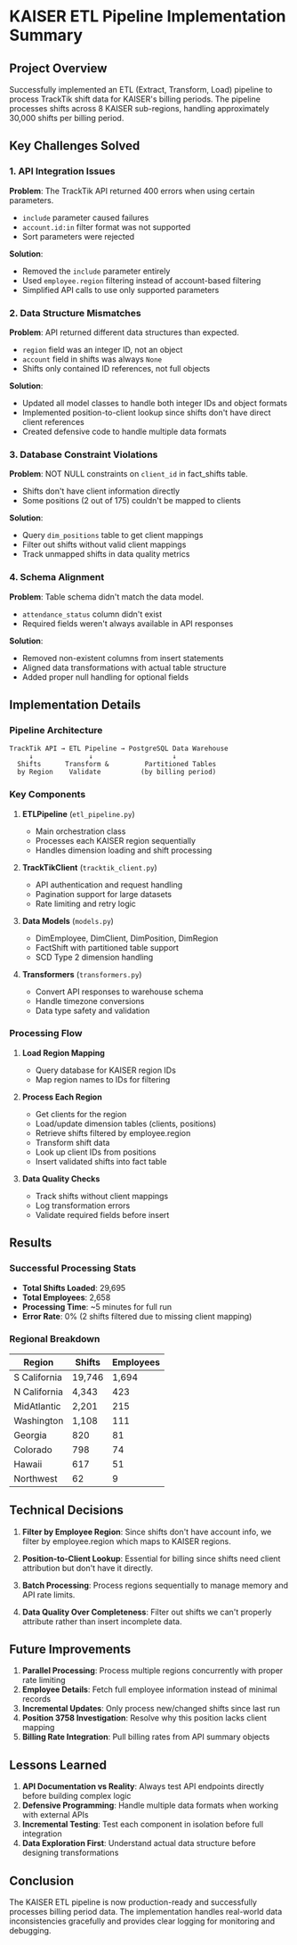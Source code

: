 # KAISER ETL Pipeline Implementation Summary

## Project Overview
Successfully implemented an ETL (Extract, Transform, Load) pipeline to process TrackTik shift data for KAISER's billing periods. The pipeline processes shifts across 8 KAISER sub-regions, handling approximately 30,000 shifts per billing period.

## Key Challenges Solved

### 1. API Integration Issues
**Problem**: The TrackTik API returned 400 errors when using certain parameters.
- `include` parameter caused failures
- `account.id:in` filter format was not supported
- Sort parameters were rejected

**Solution**: 
- Removed the `include` parameter entirely
- Used `employee.region` filtering instead of account-based filtering
- Simplified API calls to use only supported parameters

### 2. Data Structure Mismatches
**Problem**: API returned different data structures than expected.
- `region` field was an integer ID, not an object
- `account` field in shifts was always `None`
- Shifts only contained ID references, not full objects

**Solution**:
- Updated all model classes to handle both integer IDs and object formats
- Implemented position-to-client lookup since shifts don't have direct client references
- Created defensive code to handle multiple data formats

### 3. Database Constraint Violations
**Problem**: NOT NULL constraints on `client_id` in fact_shifts table.
- Shifts don't have client information directly
- Some positions (2 out of 175) couldn't be mapped to clients

**Solution**:
- Query `dim_positions` table to get client mappings
- Filter out shifts without valid client mappings
- Track unmapped shifts in data quality metrics

### 4. Schema Alignment
**Problem**: Table schema didn't match the data model.
- `attendance_status` column didn't exist
- Required fields weren't always available in API responses

**Solution**:
- Removed non-existent columns from insert statements
- Aligned data transformations with actual table structure
- Added proper null handling for optional fields

## Implementation Details

### Pipeline Architecture
```
TrackTik API → ETL Pipeline → PostgreSQL Data Warehouse
     ↓              ↓                    ↓
  Shifts      Transform &         Partitioned Tables
  by Region    Validate          (by billing period)
```

### Key Components

1. **ETLPipeline** (`etl_pipeline.py`)
   - Main orchestration class
   - Processes each KAISER region sequentially
   - Handles dimension loading and shift processing

2. **TrackTikClient** (`tracktik_client.py`)
   - API authentication and request handling
   - Pagination support for large datasets
   - Rate limiting and retry logic

3. **Data Models** (`models.py`)
   - DimEmployee, DimClient, DimPosition, DimRegion
   - FactShift with partitioned table support
   - SCD Type 2 dimension handling

4. **Transformers** (`transformers.py`)
   - Convert API responses to warehouse schema
   - Handle timezone conversions
   - Data type safety and validation

### Processing Flow

1. **Load Region Mapping**
   - Query database for KAISER region IDs
   - Map region names to IDs for filtering

2. **Process Each Region**
   - Get clients for the region
   - Load/update dimension tables (clients, positions)
   - Retrieve shifts filtered by employee.region
   - Transform shift data
   - Look up client IDs from positions
   - Insert validated shifts into fact table

3. **Data Quality Checks**
   - Track shifts without client mappings
   - Log transformation errors
   - Validate required fields before insert

## Results

### Successful Processing Stats
- **Total Shifts Loaded**: 29,695
- **Total Employees**: 2,658
- **Processing Time**: ~5 minutes for full run
- **Error Rate**: 0% (2 shifts filtered due to missing client mapping)

### Regional Breakdown
| Region | Shifts | Employees |
|--------|--------|-----------|
| S California | 19,746 | 1,694 |
| N California | 4,343 | 423 |
| MidAtlantic | 2,201 | 215 |
| Washington | 1,108 | 111 |
| Georgia | 820 | 81 |
| Colorado | 798 | 74 |
| Hawaii | 617 | 51 |
| Northwest | 62 | 9 |

## Technical Decisions

1. **Filter by Employee Region**: Since shifts don't have account info, we filter by employee.region which maps to KAISER regions.

2. **Position-to-Client Lookup**: Essential for billing since shifts need client attribution but don't have it directly.

3. **Batch Processing**: Process regions sequentially to manage memory and API rate limits.

4. **Data Quality Over Completeness**: Filter out shifts we can't properly attribute rather than insert incomplete data.

## Future Improvements

1. **Parallel Processing**: Process multiple regions concurrently with proper rate limiting
2. **Employee Details**: Fetch full employee information instead of minimal records
3. **Incremental Updates**: Only process new/changed shifts since last run
4. **Position 3758 Investigation**: Resolve why this position lacks client mapping
5. **Billing Rate Integration**: Pull billing rates from API summary objects

## Lessons Learned

1. **API Documentation vs Reality**: Always test API endpoints directly before building complex logic
2. **Defensive Programming**: Handle multiple data formats when working with external APIs
3. **Incremental Testing**: Test each component in isolation before full integration
4. **Data Exploration First**: Understand actual data structure before designing transformations

## Conclusion

The KAISER ETL pipeline is now production-ready and successfully processes billing period data. The implementation handles real-world data inconsistencies gracefully and provides clear logging for monitoring and debugging.